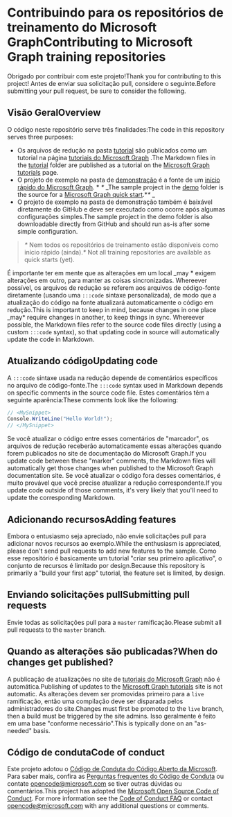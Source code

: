 # <a name="contributing-to-microsoft-graph-training-repositories"></a><span data-ttu-id="89f99-101">Contribuindo para os repositórios de treinamento do Microsoft Graph</span><span class="sxs-lookup"><span data-stu-id="89f99-101">Contributing to Microsoft Graph training repositories</span></span>

<span data-ttu-id="89f99-102">Obrigado por contribuir com este projeto!</span><span class="sxs-lookup"><span data-stu-id="89f99-102">Thank you for contributing to this project!</span></span> <span data-ttu-id="89f99-103">Antes de enviar sua solicitação pull, considere o seguinte.</span><span class="sxs-lookup"><span data-stu-id="89f99-103">Before submitting your pull request, be sure to consider the following.</span></span>

## <a name="overview"></a><span data-ttu-id="89f99-104">Visão Geral</span><span class="sxs-lookup"><span data-stu-id="89f99-104">Overview</span></span>

<span data-ttu-id="89f99-105">O código neste repositório serve três finalidades:</span><span class="sxs-lookup"><span data-stu-id="89f99-105">The code in this repository serves three purposes:</span></span>

- <span data-ttu-id="89f99-106">Os arquivos de redução na pasta [tutorial](/tutorial) são publicados como um tutorial na página [tutoriais do Microsoft Graph](https://docs.microsoft.com/graph/tutorials) .</span><span class="sxs-lookup"><span data-stu-id="89f99-106">The Markdown files in the [tutorial](/tutorial) folder are published as a tutorial on the [Microsoft Graph tutorials](https://docs.microsoft.com/graph/tutorials) page.</span></span>
- <span data-ttu-id="89f99-107">O projeto de exemplo na pasta de [demonstração](/demo) é a fonte de um [início rápido do Microsoft Graph](https://developer.microsoft.com/graph/quick-start). \* *\** _</span><span class="sxs-lookup"><span data-stu-id="89f99-107">The sample project in the [demo](/demo) folder is the source for a [Microsoft Graph quick start](https://developer.microsoft.com/graph/quick-start).\**\** _</span></span>
- <span data-ttu-id="89f99-108">O projeto de exemplo na pasta de demonstração também é baixável diretamente do GitHub e deve ser executado como ocorre após algumas configurações simples.</span><span class="sxs-lookup"><span data-stu-id="89f99-108">The sample project in the demo folder is also downloadable directly from GitHub and should run as-is after some simple configuration.</span></span>

> <span data-ttu-id="89f99-109">_*\**_ Nem todos os repositórios de treinamento estão disponíveis como início rápido (ainda).</span><span class="sxs-lookup"><span data-stu-id="89f99-109">_*\**_ Not all training repositories are available as quick starts (yet).</span></span>

<span data-ttu-id="89f99-110">É importante ter em mente que as alterações em um local _may \* exigem alterações em outro, para manter as coisas sincronizadas. Whereever possível, os arquivos de redução se referem aos arquivos de código-fonte diretamente (usando uma `:::code` sintaxe personalizada), de modo que a atualização do código na fonte atualizará automaticamente o código em redução.</span><span class="sxs-lookup"><span data-stu-id="89f99-110">This is important to keep in mind, because changes in one place _may\* require changes in another, to keep things in sync. Whereever possible, the Markdown files refer to the source code files directly (using a custom `:::code` syntax), so that updating code in source will automatically update the code in Markdown.</span></span>

## <a name="updating-code"></a><span data-ttu-id="89f99-111">Atualizando código</span><span class="sxs-lookup"><span data-stu-id="89f99-111">Updating code</span></span>

<span data-ttu-id="89f99-112">A `:::code` sintaxe usada na redução depende de comentários específicos no arquivo de código-fonte.</span><span class="sxs-lookup"><span data-stu-id="89f99-112">The `:::code` syntax used in Markdown depends on specific comments in the source code file.</span></span> <span data-ttu-id="89f99-113">Estes comentários têm a seguinte aparência:</span><span class="sxs-lookup"><span data-stu-id="89f99-113">These comments look like the following:</span></span>

```csharp
// <MySnippet>
Console.WriteLine("Hello World!");
// </MySnippet>
```

<span data-ttu-id="89f99-114">Se você atualizar o código entre esses comentários de "marcador", os arquivos de redução receberão automaticamente essas alterações quando forem publicados no site de documentação do Microsoft Graph.</span><span class="sxs-lookup"><span data-stu-id="89f99-114">If you update code between these "marker" comments, the Markdown files will automatically get those changes when published to the Microsoft Graph documentation site.</span></span> <span data-ttu-id="89f99-115">Se você atualizar o código fora desses comentários, é muito provável que você precise atualizar a redução correspondente.</span><span class="sxs-lookup"><span data-stu-id="89f99-115">If you update code outside of those comments, it's very likely that you'll need to update the corresponding Markdown.</span></span>

## <a name="adding-features"></a><span data-ttu-id="89f99-116">Adicionando recursos</span><span class="sxs-lookup"><span data-stu-id="89f99-116">Adding features</span></span>

<span data-ttu-id="89f99-117">Embora o entusiasmo seja apreciado, não envie solicitações pull para adicionar novos recursos ao exemplo.</span><span class="sxs-lookup"><span data-stu-id="89f99-117">While the enthusiasm is appreciated, please don't send pull requests to add new features to the sample.</span></span> <span data-ttu-id="89f99-118">Como esse repositório é basicamente um tutorial "criar seu primeiro aplicativo", o conjunto de recursos é limitado por design.</span><span class="sxs-lookup"><span data-stu-id="89f99-118">Because this repository is primarily a "build your first app" tutorial, the feature set is limited, by design.</span></span>

## <a name="submitting-pull-requests"></a><span data-ttu-id="89f99-119">Enviando solicitações pull</span><span class="sxs-lookup"><span data-stu-id="89f99-119">Submitting pull requests</span></span>

<span data-ttu-id="89f99-120">Envie todas as solicitações pull para a `master` ramificação.</span><span class="sxs-lookup"><span data-stu-id="89f99-120">Please submit all pull requests to the `master` branch.</span></span>

## <a name="when-do-changes-get-published"></a><span data-ttu-id="89f99-121">Quando as alterações são publicadas?</span><span class="sxs-lookup"><span data-stu-id="89f99-121">When do changes get published?</span></span>

<span data-ttu-id="89f99-122">A publicação de atualizações no site de [tutoriais do Microsoft Graph](https://docs.microsoft.com/graph/tutorials) não é automática.</span><span class="sxs-lookup"><span data-stu-id="89f99-122">Publishing of updates to the [Microsoft Graph tutorials](https://docs.microsoft.com/graph/tutorials) site is not automatic.</span></span> <span data-ttu-id="89f99-123">As alterações devem ser promovidas primeiro para a `live` ramificação, então uma compilação deve ser disparada pelos administradores do site.</span><span class="sxs-lookup"><span data-stu-id="89f99-123">Changes must first be promoted to the `live` branch, then a build must be triggered by the site admins.</span></span> <span data-ttu-id="89f99-124">Isso geralmente é feito em uma base "conforme necessário".</span><span class="sxs-lookup"><span data-stu-id="89f99-124">This is typically done on an "as-needed" basis.</span></span>

## <a name="code-of-conduct"></a><span data-ttu-id="89f99-125">Código de conduta</span><span class="sxs-lookup"><span data-stu-id="89f99-125">Code of conduct</span></span>

<span data-ttu-id="89f99-p106">Este projeto adotou o [Código de Conduta do Código Aberto da Microsoft](https://opensource.microsoft.com/codeofconduct/). Para saber mais, confira as [Perguntas frequentes do Código de Conduta](https://opensource.microsoft.com/codeofconduct/faq/) ou contate [opencode@microsoft.com](mailto:opencode@microsoft.com) se tiver outras dúvidas ou comentários.</span><span class="sxs-lookup"><span data-stu-id="89f99-p106">This project has adopted the [Microsoft Open Source Code of Conduct](https://opensource.microsoft.com/codeofconduct/). For more information see the [Code of Conduct FAQ](https://opensource.microsoft.com/codeofconduct/faq/) or contact [opencode@microsoft.com](mailto:opencode@microsoft.com) with any additional questions or comments.</span></span>
